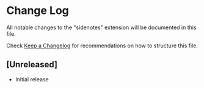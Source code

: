 # Change Log

All notable changes to the "sidenotes" extension will be documented in this file.

Check [Keep a Changelog](http://keepachangelog.com/) for recommendations on how to structure this file.

## [Unreleased]

- Initial release